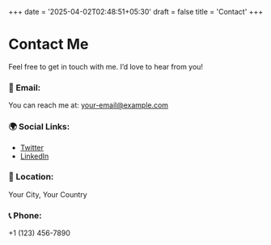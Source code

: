 +++
date = '2025-04-02T02:48:51+05:30'
draft = false
title = 'Contact'
+++

# Contact Me

Feel free to get in touch with me. I’d love to hear from you!

### 📧 Email:
You can reach me at: [your-email@example.com](mailto:your-email@example.com)

### 🌍 Social Links:
- [Twitter](https://twitter.com/yourprofile)
- [LinkedIn](https://www.linkedin.com/in/yourprofile)

### 📍 Location:
Your City, Your Country

### 📞 Phone:
+1 (123) 456-7890